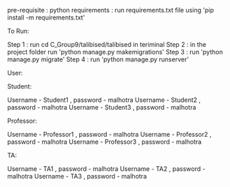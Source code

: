 pre-requisite : python
requirements : run requirements.txt file using 'pip install -m requirements.txt'

To Run:

Step 1 : run cd C_Group9/talibised/talibised in teriminal
Step 2 : in the project folder run 'python manage.py makemigrations'
Step 3 : run 'python manage.py migrate'
Step 4 : run 'python manage.py runserver'

User:

Student:

Username - Student1 , password - malhotra
Username - Student2 , password - malhotra
Username - Student3 , password - malhotra

Professor:

Username - Professor1 , password - malhotra
Username - Professor2 , password - malhotra
Username - Professor3 , password - malhotra

TA:

Username - TA1 , password - malhotra
Username - TA2 , password - malhotra
Username - TA3 , password - malhotra



